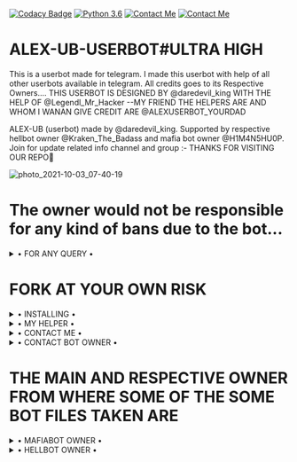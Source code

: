 [![Codacy Badge](https://api.codacy.com/project/badge/Grade/f7c51539e67b483bb8d7749acca51d3a)](https://app.codacy.com/gh/H1M4N5HU0P/MAFIA-BOT/dashboard)
[![Python 3.6](https://img.shields.io/badge/Python-3.6%20or%20newer-blue.svg)](https://www.python.org/downloads/release/python-360/)
[![Contact Me](https://img.shields.io/badge/Telegram-Contact%20Me-informational)](https://t.me/daredevil_king)
[![Contact Me](https://img.shields.io/badge/Telegram-Contact%20Me-informational)](https://t.me/@Legendl_Mr_Hacker)


# ALEX-UB-USERBOT#ULTRA HIGH
This is a userbot made for telegram. I made this userbot with help of all other userbots available in telegram. All credits goes to its Respective Owners....
THIS USERBOT IS DESIGNED BY @daredevil_king WITH THE HELP OF @Legendl_Mr_Hacker --MY FRIEND
THE HELPERS ARE AND WHOM I WANAN GIVE CREDIT ARE 
@ALEXUSERBOT_YOURDAD


ALEX-UB    (userbot) made by @daredevil_king. Supported by respective hellbot owner @Kraken_The_Badass  and mafia bot owner @H1M4N5HU0P. Join for update related info channel and group :-  THANKS FOR VISITING OUR REPO💖

![photo_2021-10-03_07-40-19](https://user-images.githubusercontent.com/87700009/137922553-4a55a437-7a01-4667-86e7-fdbaf099c7d1.jpg)


# The owner would not be responsible for any kind of bans due to the bot...


<details>

  <summary> • FOR ANY QUERY • </summary>
<h2 align="center"> <a href="https://t.me/Alex_userbot_support">☢️JOIN ALEX-UB SUPPORT☢️</a></h2>

</details>


# FORK AT YOUR OWN RISK

<details>

  <summary> • INSTALLING • </summary>

### The Easy Way

<h4>⚜️ DEPLOY TO HEROKU ⚜️</h4>
  
  [![Deploy](https://www.herokucdn.com/deploy/button.svg)](https://heroku.com/deploy?template=https://github.com/Dhrubamoy/ALEX-UB)


</details>



<details>

  <summary> • MY HELPER • </summary>
<h2 align="center"> <a href="https://t.me/about_k_4_king/6">☢️CONTACT LEGEND-LX☢️</a></h2>

</details>



<details>

  <summary> • CONTACT ME • </summary>
<h2 align="center"> <a href="https://t.me/about_k_4_king/2">☢️ME☢️</a></h2>

</details>



<details>

  <summary> • CONTACT BOT OWNER • </summary>
<h2 align="center"> <a href="https://t.me/about_k_4_king/7">☢️ALONE ADARSH☢️</a></h2>

</details>




# THE MAIN AND RESPECTIVE OWNER FROM WHERE SOME OF THE SOME BOT FILES TAKEN ARE

<details>

  <summary> • MAFIABOT OWNER • </summary>
<h2 align="center"> <a href="https://t.me/@H1M4N5HU0P">☢️MAFIABOT☢️</a></h2>

</details>



<details>

  <summary> • HELLBOT OWNER • </summary>
<h2 align="center"> <a href="https://t.me/@Kraken_The_Badass">☢️HELLBOT OWNER☢️</a></h2>

</details>


